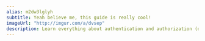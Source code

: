 ```yaml
---
alias: m2dw3lglyh
subtitle: Yeah believe me, this guide is really cool!
imageUrl: "http://imgur.com/a/dvsep"
description: Learn everything about authentication and authorization (data access permissions) in Graphcool by practical examples.
---
```


